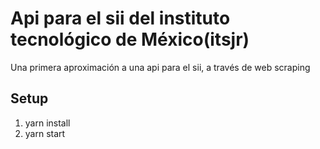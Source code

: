 # Api para el sii del instituto tecnológico de México(itsjr)

Una primera aproximación a una api para el sii, a través de web scraping

## Setup

1. yarn install
2. yarn start
